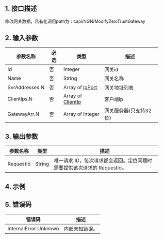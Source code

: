 ## 1. 接口描述




修改网关数据，私有化调用path为：capi/NGN/ModifyZeroTrustGateway

## 2. 输入参数


| 参数名称 | 必选 | 类型 | 描述 |
|---------|---------|---------|---------|
| Id | 否 | Integer | 网关id |
| Name | 否 | String | 网关名称 |
| SvrAddresses.N | 否 | Array of [IpPort](/开放API/云规范接口/版本：2022-06-01/数据结构.md#IpPort) | 网关地址列表 |
| ClientIps.N | 否 | Array of [ClientIp](/开放API/云规范接口/版本：2022-06-01/数据结构.md#ClientIp) | 客户端ip |
| GatewayArr.N | 否 | Array of Integer | 网关服务器(只支持32位) |

## 3. 输出参数

| 参数名称 | 类型 | 描述 |
|---------|---------|---------|
| RequestId | String | 唯一请求 ID，每次请求都会返回。定位问题时需要提供该次请求的 RequestId。|

## 4. 示例












## 5. 错误码


| 错误码 | 描述 |
|---------|---------|
| InternalError.Unknown | 内部未知错误。 |
